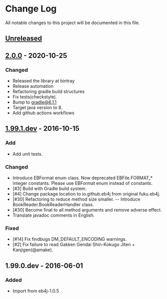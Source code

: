 # Change Log
All notable changes to this project will be documented in this file.

## [Unreleased]

## [2.0.0] - 2020-10-25
### Changed
- Released the library at bintray
- Release automation
- Refactoring gradle build structures
- Fix tests(checkstyle).
- Bump to gradle@6.1.1
- Target java version to 8.
- Add github actions workflows

## [1.99.1.dev] - 2016-10-15
### Add
- Add unit tests.

### Changed
- Introduce EBFormat enum class.
  Now deprecated EBFile.FORMAT_* integer constants. Please use EBFormat enum instead of constants.
- [#3] Build with Gradle build system.
- [#4] Change package location to io.github.eb4j from original fuku.eb4j.
- [#30] Refactoring to reduce method size smaller.
-- Introduce BookReader.BookReaderHandler class.
- [#30] Become final to all method arguments and remove adverse effect.
- Translate javadoc comments in English.

### Fixed
- [#14] Fix findbugs DM_DEFAULT_ENCODING warnings.
- [#2] Fix failure to read Gakken Gendai Shin-Kokugo Jiten + Kanjigen(@amake).

## 1.99.0.dev - 2016-06-01
### Added
- Import from eb4j-1.0.5

[Unreleased]: https://github.com/eb4j/eb4j/compare/v2.0.0...HEAD
[2.0.0]: https://github.com/eb4j/eb4j/compare/v1.99.1...v2.0.0
[1.99.1.dev]: https://github.com/eb4j/eb4j/compare/v1.99.0...v1.99.1
